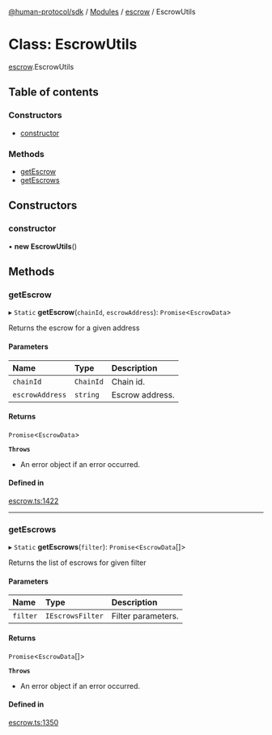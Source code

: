 [@human-protocol/sdk](../README.md) / [Modules](../modules.md) / [escrow](../modules/escrow.md) / EscrowUtils

# Class: EscrowUtils

[escrow](../modules/escrow.md).EscrowUtils

## Table of contents

### Constructors

- [constructor](escrow.EscrowUtils.md#constructor)

### Methods

- [getEscrow](escrow.EscrowUtils.md#getescrow)
- [getEscrows](escrow.EscrowUtils.md#getescrows)

## Constructors

### constructor

• **new EscrowUtils**()

## Methods

### getEscrow

▸ `Static` **getEscrow**(`chainId`, `escrowAddress`): `Promise`<`EscrowData`\>

Returns the escrow for a given address

#### Parameters

| Name | Type | Description |
| :------ | :------ | :------ |
| `chainId` | `ChainId` | Chain id. |
| `escrowAddress` | `string` | Escrow address. |

#### Returns

`Promise`<`EscrowData`\>

**`Throws`**

- An error object if an error occurred.

#### Defined in

[escrow.ts:1422](https://github.com/humanprotocol/human-protocol/blob/e24925d6/packages/sdk/typescript/human-protocol-sdk/src/escrow.ts#L1422)

___

### getEscrows

▸ `Static` **getEscrows**(`filter`): `Promise`<`EscrowData`[]\>

Returns the list of escrows for given filter

#### Parameters

| Name | Type | Description |
| :------ | :------ | :------ |
| `filter` | `IEscrowsFilter` | Filter parameters. |

#### Returns

`Promise`<`EscrowData`[]\>

**`Throws`**

- An error object if an error occurred.

#### Defined in

[escrow.ts:1350](https://github.com/humanprotocol/human-protocol/blob/e24925d6/packages/sdk/typescript/human-protocol-sdk/src/escrow.ts#L1350)

